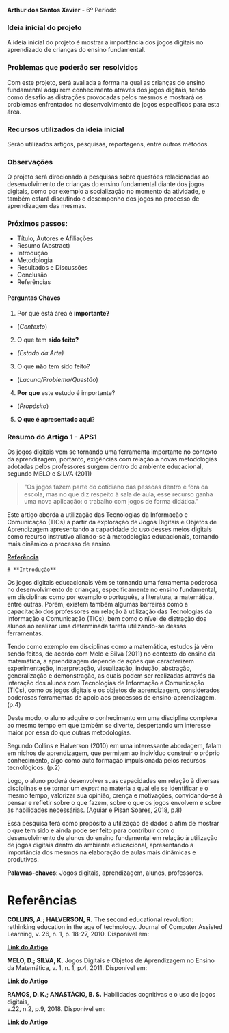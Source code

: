**Arthur dos Santos Xavier** - 6º Período

### Ideia inicial do projeto

A ideia inicial do projeto é mostrar a importância dos jogos digitais no aprendizado de crianças do ensino fundamental.

### Problemas que poderão ser resolvidos

Com este projeto, será avaliada a forma na qual as crianças do ensino fundamental adquirem conhecimento através dos jogos digitais, tendo como desafio as distrações provocadas pelos mesmos e mostrará os problemas enfrentados no desenvolvimento de jogos específicos para esta área.

### Recursos utilizados da ideia inicial

Serão utilizados artigos, pesquisas, reportagens, entre outros métodos.

### Observações

O projeto será direcionado à pesquisas sobre questões relacionadas ao desenvolvimento de crianças do ensino fundamental diante dos jogos digitais, como por exemplo a socialização no momento da atividade, e também estará discutindo o desempenho dos jogos no processo de aprendizagem das mesmas.


### Próximos passos:
* Título, Autores e Afiliações
* Resumo (Abstract)
* Introdução
* Metodologia
* Resultados e Discussões
* Conclusão
* Referências

#### Perguntas Chaves ####

1. Por que está área é **importante?**
* (*Contexto*)
2. O que tem **sido feito?**
 * *(Estado da Arte)*
3. O que **não** tem sido feito?
* (*Lacuna/Problema/Questão*)
4. **Por que** este estudo é importante?
* (*Propósito*)
5. **O que é apresentado aqui**?


### Resumo do Artigo 1 - APS1

Os jogos digitais vem se tornando uma ferramenta importante no contexto da aprendizagem, portanto, exigências com relação à novas metodologias adotadas pelos professores surgem dentro do ambiente educacional, segundo MELO e SILVA (2011)

  >"Os jogos fazem parte do cotidiano das pessoas dentro e fora da escola, mas no que diz respeito à sala de aula, esse recurso ganha uma nova aplicação: o trabalho com jogos de forma didática."

Este artigo aborda a utilização das Tecnologias da Informação e Comunicação (TICs) a partir da exploração de Jogos Digitais e Objetos de Aprendizagem apresentando a capacidade do uso desses meios digitais como recurso instrutivo aliando-se à metodologias educacionais, tornando mais dinâmico o processo de ensino.


 [**Referência**](http://www.pucrs.br/ciencias/viali/tic_literatura/artigos/objetos/CC_Melo_e_Silva.pdf)
 
    # **Introdução**

Os jogos digitais educacionais vêm se tornando uma ferramenta poderosa no desenvolvimento de crianças, especificamente no ensino fundamental, em disciplinas como por exemplo o português, a literatura, a matemática, entre outras. Porém, existem também algumas barreiras como a capacitação dos professores em relação à utilização das Tecnologias da Informação e Comunicação (TICs), bem como o nível de distração dos alunos ao realizar uma determinada tarefa utilizando-se dessas ferramentas.

Tendo como exemplo em disciplinas como a matemática, estudos já vêm sendo feitos, de acordo com Melo e Silva (2011) no contexto do ensino da matemática, a aprendizagem depende de ações que caracterizem experimentação, interpretação, visualização, indução, abstração, generalização e demonstração, as quais podem ser realizadas através da interação dos alunos com Tecnologias de Informação e Comunicação (TICs), como os jogos digitais e os objetos de aprendizagem, considerados poderosas ferramentas de apoio aos processos de ensino-aprendizagem. (p.4)

Deste modo, o aluno adquire o conhecimento em uma disciplina complexa ao mesmo tempo em que também se diverte, despertando um interesse maior por essa do que outras metodologias.

Segundo Collins e Halverson (2010) em uma interessante abordagem, falam em nichos de aprendizagem, que permitem ao indivíduo construir o próprio conhecimento, algo como auto formação impulsionada pelos recursos tecnológicos. (p.2) 

Logo, o aluno poderá desenvolver suas capacidades em relação à diversas disciplinas e se tornar um *expert* na matéria a qual ele se identificar e o mesmo tempo, valorizar sua opinião, crença e motivações, convidando-se à pensar e refletir sobre o que fazem, sobre o que os jogos envolvem e sobre as habilidades necessárias. (Aguiar e Pisan Soares, 2018, p.8)

 Essa pesquisa terá como propósito a utilização de dados a afim de mostrar o que tem sido e ainda pode ser feito para contribuir com o desenvolvimento de alunos do ensino fundamental em relação à utilização de jogos digitais dentro do ambiente educacional, apresentando a importância dos mesmos na elaboração de aulas mais dinâmicas e produtivas. 

**Palavras-chaves**: Jogos digitais, aprendizagem, alunos, professores.


# **Referências**

**COLLINS, A.; HALVERSON, R.** The second educational revolution: rethinking education in the age of technology. Journal of Computer Assisted Learning, v. 26, n. 1, p. 18-27, 2010. Disponível em:

[**Link do Artigo**](https://www.academia.edu/1031570/The_Second_Educational_Revolution_Rethinking_Education_in_the_Age_of_Technology?auto=download>)

**MELO, D.; SILVA, K.** Jogos Digitais e Objetos de Aprendizagem no Ensino da Matemática, v. 1, n. 1, p.4, 2011. Disponível em:

 [**Link do Artigo**](http://www.pucrs.br/ciencias/viali/tic_literatura/artigos/objetos/CC_Melo_e_Silva.pdf)

**RAMOS, D. K.; ANASTÁCIO, B. S.** Habilidades cognitivas e o uso de 
 jogos digitais,   
v.22, n.2, p.9, 2018. Disponível em:

[**Link do Artigo**](http://revistas.unisinos.br/index.php/educacao/article/download/edu.2018.222.11/60746214)

